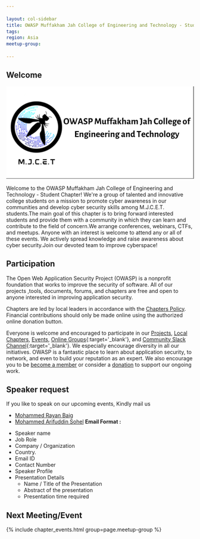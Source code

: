 ```yaml
---

layout: col-sidebar
title: OWASP Muffakham Jah College of Engineering and Technology - Student Chapter
tags: 
region: Asia
meetup-group:

---
```


## Welcome
<img src="assets/images/MJCET.png"/>

Welcome to the OWASP Muffakham Jah College of Engineering and Technology - Student Chapter! We're a group of talented and innovative college students on a mission to promote cyber awareness in our communities and develop cyber security skills among M.J.C.E.T. students.The main goal of this chapter is to bring forward interested students and provide them with a community in which they can learn and contribute to the field of concern.We arrange conferences, webinars, CTFs, and meetups. Anyone with an interest is welcome to attend any or all of these events. We actively spread knowledge and raise awareness about cyber security.Join our devoted team to improve cyberspace!

## Participation
The Open Web Application Security Project (OWASP) is a nonprofit foundation that works to improve the security of software. All of our projects ,tools, documents, forums, and chapters are free and open to anyone interested in improving application security. 

Chapters are led by local leaders in accordance with the [Chapters Policy](/www-policy/operational/chapters). Financial contributions should only be made online using the authorized online donation button. 

Everyone is welcome and encouraged to participate in our [Projects](/projects/), [Local Chapters](/chapters/), [Events](/events/), [Online Groups](https://groups.google.com/a/owasp.com/){:target='_blank'}, and [Community Slack Channel](https://owasp.slack.com/){:target='_blank'}. We especially encourage diversity in all our initiatives. OWASP is a fantastic place to learn about application security, to network, and even to build your reputation as an expert. We also encourage you to be [become a member](/membership/) or consider a [donation](/donate/) to support our ongoing work.

## Speaker request
If you like to speak on our upcoming events, Kindly mail us
* [Mohammed Rayan Baig](mailto:mohammed.rayanbaig@owasp.org)
* [ Mohammed Arifuddin Sohel](mailto:mohammed.arifuddinsohel@owasp.org)
**Email Format :**

- Speaker name
- Job Role
- Company / Organization
- Country.
- Email ID
- Contact Number
- Speaker Profile
- Presentation Details
    - Name / Title of the Presentation
    - Abstract of the presentation
    - Presentation time required




Next Meeting/Event <!-- You should keep this section as it will populate your meetup events -->
---------------------
{% include chapter_events.html group=page.meetup-group %}


